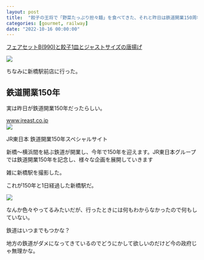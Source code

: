 ```yaml
---
layout: post
title:  "餃子の王将で「野菜たっぷり担々麺」を食べてきた、それと昨日は鉄道開業150周年だったらしい"
categories: [gourmet, railway]
date: "2022-10-16 00:00:00"
---
```


<u>フェアセットB(990)と餃子1皿とジャストサイズの唐揚げ</u>

<div class="trim">
  <div class="trim__item">
    <a href="{{ site.url }}/assets/images/2022-10-16-report/03-00-00.png">
      <img class="one" src="{{ site.url }}/assets/thumbnail/2022-10-16-report/03-00-00.png">
    </a>
  </div>
</div>


ちなみに新橋駅前店に行った。

##  鉄道開業150年

実は昨日が鉄道開業150年だったらしい。


<div class="card">
  <a href="https://www.jreast.co.jp/150th/"></a>
  <div class="card__header">
    <a href="https://www.jreast.co.jp/150th/">www.jreast.co.jp</a>
  </div>
  <div class="card__image">
    <img src="https://www.jreast.co.jp/150th/ogp.jpg">
  </div>
  <div class="card__title">
    <p>JR東日本 鉄道開業150年スペシャルサイト</p>
  </div>
  <div class="card__description">
    <p>新橋～横浜間を結ぶ鉄道が開業し、今年で150年を迎えます。JR東日本グループでは鉄道開業150年を記念し、様々な企画を展開していきます</p>
  </div>
</div>


雑に新橋駅を撮影した。

これが150年と1日経過した新橋駅だ。


<div class="trim">
  <div class="trim__item">
    <a href="{{ site.url }}/assets/images/2022-10-16-report/03-01-17.png">
      <img class="one" src="{{ site.url }}/assets/thumbnail/2022-10-16-report/03-01-17.png">
    </a>
  </div>
</div>


なんか色々やってるみたいだが、行ったときには何もわからなかったので何もしていない。

鉄道はいつまでもつかな？

地方の鉄道がダメになってきているのでどうにかして欲しいのだけど今の政府じゃ無理かな。
